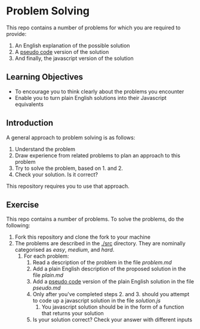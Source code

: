 # Problem Solving

This repo contains a number of problems for which you are required to provide:

1. An English explanation of the possible solution
2. A [pseudo code](https://en.wikipedia.org/wiki/Pseudocode) version of the solution
3. And finally, the javascript version of the solution

## Learning Objectives

+ To encourage you to think clearly about the problems you encounter
+ Enable you to turn plain English solutions into their Javascript equivalents

## Introduction

A general approach to problem solving is as follows:

1. Understand the problem
2. Draw experience from related problems to plan an approach to this problem
3. Try to solve the problem, based on 1. and 2.
4. Check your solution. Is it correct?

This repository requires you to use that approach.

## Exercise

This repo contains a number of problems. To solve the problems, do the following:

1. Fork this repository and clone the fork to your machine
2. The problems are described in the [./src](./src) directory. They are nominally categorised as _easy_, _medium_, and _hard_.
    1. For each problem:
        1. Read a description of the problem in the file _problem.md_
        2. Add a plain English description of the proposed solution in the file _plain.md_
        3. Add a [pseudo code](https://en.wikipedia.org/wiki/Pseudocode) version of the plain English solution in the file _pseudo.md_
        4. Only after you've completed steps 2. and 3. should you attempt to code up a javascript solution in the file _solution.js_
            1. You javascript solution should be in the form of a function that returns your solution
        5. Is your solution correct? Check your answer with different inputs
